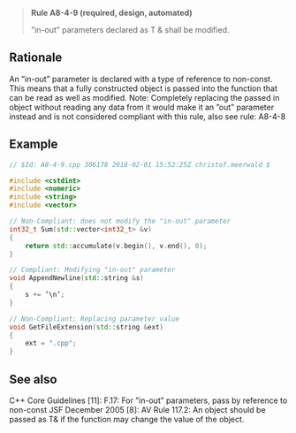 > **Rule A8-4-9 (required, design, automated)**
>
> ”in-out” parameters declared as T & shall be modified.

## Rationale

An ”in-out” parameter is declared with a type of reference to non-const. This means
that a fully constructed object is passed into the function that can be read as well as
modified.
Note: Completely replacing the passed in object without reading any data from it
would make it an ”out” parameter instead and is not considered compliant with this
rule, also see rule: A8-4-8

## Example

```cpp
// $Id: A8-4-9.cpp 306178 2018-02-01 15:52:25Z christof.meerwald $

#include <cstdint>
#include <numeric>
#include <string>
#include <vector>

// Non-Compliant: does not modify the "in-out" parameter
int32_t Sum(std::vector<int32_t> &v)
{
    return std::accumulate(v.begin(), v.end(), 0);
}

// Compliant: Modifying "in-out" parameter
void AppendNewline(std::string &s)
{
    s += ’\n’;
}

// Non-Compliant: Replacing parameter value
void GetFileExtension(std::string &ext)
{
    ext = ".cpp";
}

```

## See also

C++ Core Guidelines [11]: F.17: For ”in-out” parameters, pass by reference to
non-const
JSF December 2005 [8]: AV Rule 117.2: An object should be passed as T& if
the function may change the value of the object.
